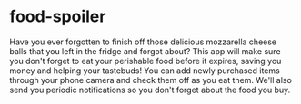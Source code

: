 # food-spoiler

Have you ever forgotten to finish off those delicious mozzarella cheese balls that you left in the fridge and forgot about? This app will make sure you don't forget to eat your perishable food before it expires, saving you money and helping your tastebuds!
You can add newly purchased items through your phone camera and check them off as you eat them. We'll also send you periodic notifications so you don't forget about the food you buy.
